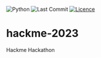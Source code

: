 ![Python](https://img.shields.io/badge/python-3670A0?style=for-the-badge&logo=python&logoColor=ffdd54)
![Last Commit](https://img.shields.io/github/last-commit/CoolmixZero/hackme-2023?style=for-the-badge)
[![Licence](https://img.shields.io/github/license/Ileriayo/markdown-badges?style=for-the-badge)](./LICENSE)

# hackme-2023
Hackme Hackathon
